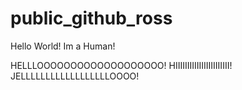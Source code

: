 # public_github_ross

Hello World! Im a Human!

HELLLOOOOOOOOOOOOOOOOOOO!
HIIIIIIIIIIIIIIIIIIIIIII!
JELLLLLLLLLLLLLLLLLLOOOO!
